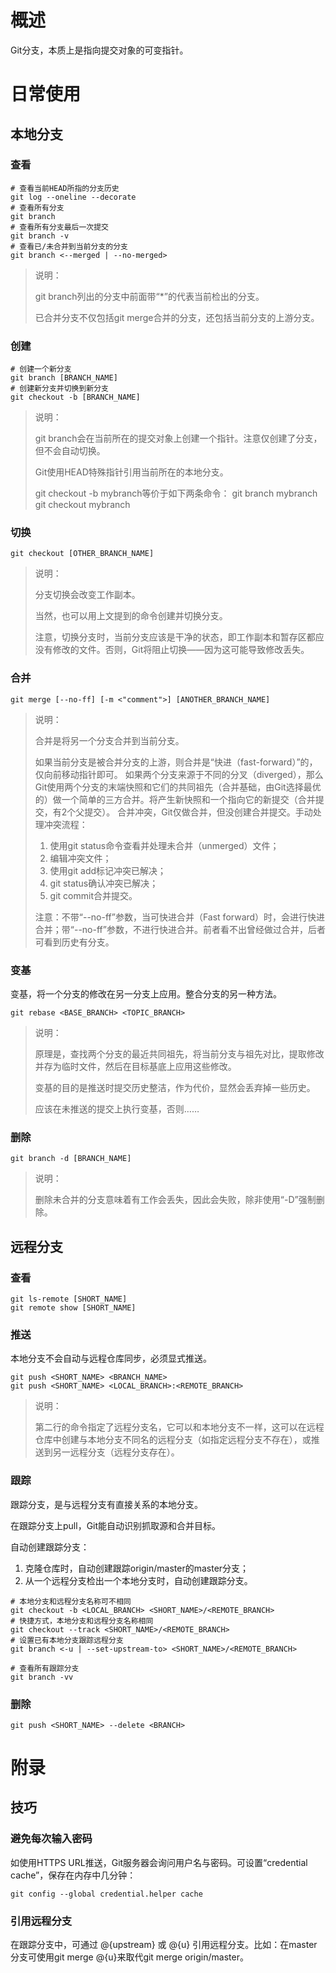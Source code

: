 # 概述

Git分支，本质上是指向提交对象的可变指针。

# 日常使用

## 本地分支
### 查看

```shell
# 查看当前HEAD所指的分支历史
git log --oneline --decorate
# 查看所有分支
git branch
# 查看所有分支最后一次提交
git branch -v
# 查看已/未合并到当前分支的分支
git branch <--merged | --no-merged>
```

> 说明：
>
> git branch列出的分支中前面带“*”的代表当前检出的分支。
>
> 已合并分支不仅包括git merge合并的分支，还包括当前分支的上游分支。

### 创建

```shell
# 创建一个新分支
git branch [BRANCH_NAME]
# 创建新分支并切换到新分支
git checkout -b [BRANCH_NAME]
```

> 说明：
>
> git branch会在当前所在的提交对象上创建一个指针。注意仅创建了分支，但不会自动切换。
>
> Git使用HEAD特殊指针引用当前所在的本地分支。
>
> git checkout -b mybranch等价于如下两条命令：
> git branch mybranch
> git checkout mybranch

### 切换

```shell
git checkout [OTHER_BRANCH_NAME]
```

> 说明：
>
> 分支切换会改变工作副本。
>
> 当然，也可以用上文提到的命令创建并切换分支。
>
> 注意，切换分支时，当前分支应该是干净的状态，即工作副本和暂存区都应没有修改的文件。否则，Git将阻止切换——因为这可能导致修改丢失。

### 合并 

```shell
git merge [--no-ff] [-m <"comment">] [ANOTHER_BRANCH_NAME]
```

> 说明：
>
> 合并是将另一个分支合并到当前分支。
>
> 如果当前分支是被合并分支的上游，则合并是“快进（fast-forward）”的，仅向前移动指针即可。
> 如果两个分支来源于不同的分叉（diverged），那么Git使用两个分支的末端快照和它们的共同祖先（合并基础，由Git选择最优的）做一个简单的三方合并。将产生新快照和一个指向它的新提交（合并提交，有2个父提交）。
> 合并冲突，Git仅做合并，但没创建合并提交。手动处理冲突流程：
>
> 1. 使用git status命令查看并处理未合并（unmerged）文件；
> 2. 编辑冲突文件；
> 3. 使用git add标记冲突已解决；
> 4. git status确认冲突已解决；
> 5. git commit合并提交。
>
> 注意：不带“--no-ff”参数，当可快进合并（Fast forward）时，会进行快进合并；带“--no-ff”参数，不进行快进合并。前者看不出曾经做过合并，后者可看到历史有分支。

### 变基

变基，将一个分支的修改在另一分支上应用。整合分支的另一种方法。

```shell
git rebase <BASE_BRANCH> <TOPIC_BRANCH>
```

> 说明：
>
> 原理是，查找两个分支的最近共同祖先，将当前分支与祖先对比，提取修改并存为临时文件，然后在目标基底上应用这些修改。
>
> 变基的目的是推送时提交历史整洁，作为代价，显然会丢弃掉一些历史。
>
> 应该在未推送的提交上执行变基，否则……

### 删除

```shell
git branch -d [BRANCH_NAME]
```

> 说明：
>
> 删除未合并的分支意味着有工作会丢失，因此会失败，除非使用“-D”强制删除。

## 远程分支

### 查看

```shell
git ls-remote [SHORT_NAME]
git remote show [SHORT_NAME]
```

### 推送

本地分支不会自动与远程仓库同步，必须显式推送。

```shell
git push <SHORT_NAME> <BRANCH_NAME>
git push <SHORT_NAME> <LOCAL_BRANCH>:<REMOTE_BRANCH>
```

> 说明：
>
> 第二行的命令指定了远程分支名，它可以和本地分支不一样，这可以在远程仓库中创建与本地分支不同名的远程分支（如指定远程分支不存在），或推送到另一远程分支（远程分支存在）。

### 跟踪

跟踪分支，是与远程分支有直接关系的本地分支。

在跟踪分支上pull，Git能自动识别抓取源和合并目标。

自动创建跟踪分支：

1. 克隆仓库时，自动创建跟踪origin/master的master分支；
2. 从一个远程分支检出一个本地分支时，自动创建跟踪分支。

```shell
# 本地分支和远程分支名称可不相同
git checkout -b <LOCAL_BRANCH> <SHORT_NAME>/<REMOTE_BRANCH>
# 快捷方式，本地分支和远程分支名称相同
git checkout --track <SHORT_NAME>/<REMOTE_BRANCH>
# 设置已有本地分支跟踪远程分支
git branch <-u | --set-upstream-to> <SHORT_NAME>/<REMOTE_BRANCH>

# 查看所有跟踪分支
git branch -vv
```

### 删除

```shell
git push <SHORT_NAME> --delete <BRANCH>
```

# 附录

## 技巧

### 避免每次输入密码

如使用HTTPS URL推送，Git服务器会询问用户名与密码。可设置“credential cache”，保存在内存中几分钟：

```shell
git config --global credential.helper cache
```

### 引用远程分支

在跟踪分支中，可通过 @{upstream} 或 @{u} 引用远程分支。比如：在master分支可使用git merge @{u}来取代git merge origin/master。